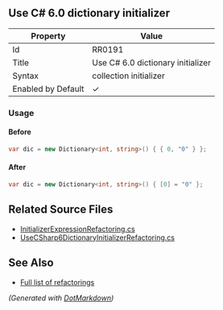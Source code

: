 ## Use C\# 6\.0 dictionary initializer

| Property           | Value                               |
| ------------------ | ----------------------------------- |
| Id                 | RR0191                              |
| Title              | Use C\# 6\.0 dictionary initializer |
| Syntax             | collection initializer              |
| Enabled by Default | &#x2713;                            |

### Usage

#### Before

```csharp
var dic = new Dictionary<int, string>() { { 0, "0" } };
```

#### After

```csharp
var dic = new Dictionary<int, string>() { [0] = "0" };
```

## Related Source Files

* [InitializerExpressionRefactoring.cs](../../src/Refactorings/CSharp/Refactorings/InitializerExpressionRefactoring.cs)
* [UseCSharp6DictionaryInitializerRefactoring.cs](../../src/Refactorings/CSharp/Refactorings/UseCSharp6DictionaryInitializerRefactoring.cs)

## See Also

* [Full list of refactorings](Refactorings.md)

*\(Generated with [DotMarkdown](http://github.com/JosefPihrt/DotMarkdown)\)*